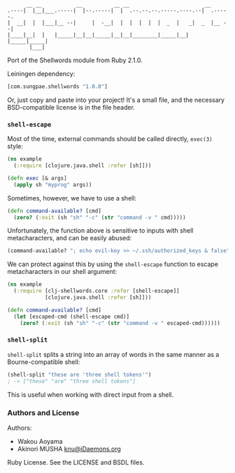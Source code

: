 ```
      __ __           __          __ __                        __
.----|  |__|___.-----|  |--.-----|  |  .--.--.--.-----.----.--|  .-----.
|  __|  |  |___|__ --|     |  -__|  |  |  |  |  |  _  |   _|  _  |__ --|
|____|__|  |   |_____|__|__|_____|__|__|________|_____|__| |_____|_____|
       |___|
```

Port of the Shellwords module from Ruby 2.1.0.

Leiningen dependency:

```clojure
[com.sungpae.shellwords "1.0.0"]
```

Or, just copy and paste into your project! It's a small file, and the
necessary BSD-compatible license is in the file header.

### `shell-escape`

Most of the time, external commands should be called directly, `exec(3)`
style:

```clojure
(ns example
  (:require [clojure.java.shell :refer [sh]]))

(defn exec [& args]
  (apply sh "myprog" args))
```

Sometimes, however, we have to use a shell:

```clojure
(defn command-available? [cmd]
  (zero? (:exit (sh "sh" "-c" (str "command -v " cmd)))))
```

Unfortunately, the function above is sensitive to inputs with shell
metacharacters, and can be easily abused:

```clojure
(command-available? "; echo evil-key >> ~/.ssh/authorized_keys & false")
```

We can protect against this by using the `shell-escape` function to escape
metacharacters in our shell argument:

```clojure
(ns example
  (:require [clj-shellwords.core :refer [shell-escape]]
            [clojure.java.shell :refer [sh]]))

(defn command-available? [cmd]
  (let [escaped-cmd (shell-escape cmd)]
    (zero? (:exit (sh "sh" "-c" (str "command -v " escaped-cmd))))))
```

### `shell-split`

`shell-split` splits a string into an array of words in the same manner as a
Bourne-compatible shell:

```clojure
(shell-split "these are 'three shell tokens'")
; -> ["these" "are" "three shell tokens"]
```

This is useful when working with direct input from a shell.

### Authors and License

Authors:

* Wakou Aoyama
* Akinori MUSHA <knu@iDaemons.org>

Ruby License. See the LICENSE and BSDL files.
